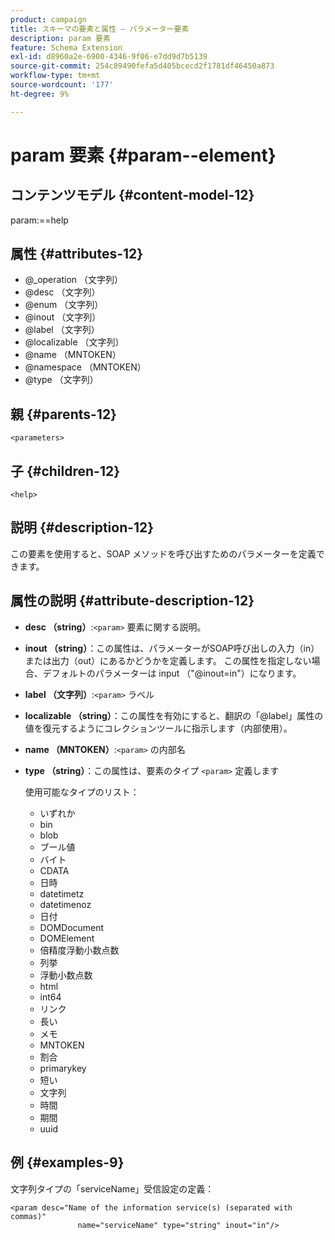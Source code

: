 ```yaml
---
product: campaign
title: スキーマの要素と属性 – パラメーター要素
description: param 要素
feature: Schema Extension
exl-id: d8960a2e-6900-4346-9f06-e7dd9d7b5139
source-git-commit: 254c89490fefa5d405bcecd2f1781df46450a873
workflow-type: tm+mt
source-wordcount: '177'
ht-degree: 9%

---
```


# param 要素 {#param--element}


## コンテンツモデル {#content-model-12}

param:==help

## 属性 {#attributes-12}

* @_operation （文字列）
* @desc （文字列）
* @enum （文字列）
* @inout （文字列）
* @label （文字列）
* @localizable （文字列）
* @name （MNTOKEN）
* @namespace （MNTOKEN）
* @type （文字列）

## 親 {#parents-12}

`<parameters>`

## 子 {#children-12}

`<help>`

## 説明 {#description-12}

この要素を使用すると、SOAP メソッドを呼び出すためのパラメーターを定義できます。

## 属性の説明 {#attribute-description-12}

* **desc （string）**:`<param>` 要素に関する説明。
* **inout （string）**：この属性は、パラメーターがSOAP呼び出しの入力（in）または出力（out）にあるかどうかを定義します。 この属性を指定しない場合、デフォルトのパラメーターは input （&quot;@inout=in&quot;）になります。
* **label （文字列）**:`<param>` ラベル
* **localizable （string）**：この属性を有効にすると、翻訳の「@label」属性の値を復元するようにコレクションツールに指示します（内部使用）。
* **name （MNTOKEN）**:`<param>` の内部名
* **type （string）**：この属性は、要素のタイプ `<param>` 定義します

  使用可能なタイプのリスト：

   * いずれか
   * bin
   * blob
   * ブール値
   * バイト
   * CDATA
   * 日時
   * datetimetz
   * datetimenoz
   * 日付
   * DOMDocument
   * DOMElement
   * 倍精度浮動小数点数
   * 列挙
   * 浮動小数点数
   * html
   * int64
   * リンク
   * 長い
   * メモ
   * MNTOKEN
   * 割合
   * primarykey
   * 短い
   * 文字列
   * 時間
   * 期間
   * uuid

## 例 {#examples-9}

文字列タイプの「serviceName」受信設定の定義：

```
<param desc="Name of the information service(s) (separated with commas)"
               name="serviceName" type="string" inout="in"/>
```
